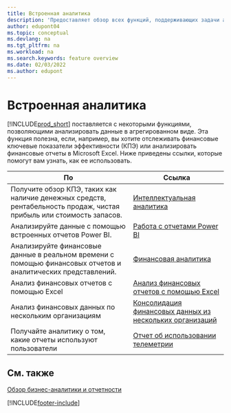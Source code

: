 ```yaml
---
title: Встроенная аналитика
description: 'Предоставляет обзор всех функций, поддерживающих задачи аналитики в продукте Business Central.'
author: edupont04
ms.topic: conceptual
ms.devlang: na
ms.tgt_pltfrm: na
ms.workload: na
ms.search.keywords: feature overview
ms.date: 02/03/2022
ms.author: edupont
---
```

# <a name="built-in-analytics"></a>Встроенная аналитика

[!INCLUDE[prod_short](includes/prod_short.md)] поставляется с некоторыми функциями, позволяющими анализировать данные в агрегированном виде. Эта функция полезна, если, например, вы хотите отслеживать финансовые ключевые показатели эффективности (КПЭ) или анализировать финансовые отчеты в Microsoft Excel. Ниже приведены ссылки, которые помогут вам узнать, как ее использовать.

| По | Ссылка |
| --- | --- |
|Получите обзор КПЭ, таких как наличие денежных средств, рентабельность продаж, чистая прибыль или стоимость запасов. | [Интеллектуальная аналитика](about-intelligent-cloud.md) |
|Анализируйте данные с помощью встроенных отчетов Power BI. | [Работа с отчетами Power BI](across-working-with-powerbi.md) |
|Анализируйте финансовые данные в реальном времени с помощью финансовых отчетов и аналитических представлений.| [Финансовая аналитика](bi.md) |
|Анализ финансовых отчетов с помощью Excel | [Анализ финансовых отчетов с помощью Excel](finance-analyze-excel.md) |
|Анализ финансовых данных по нескольким организациям | [Консолидация финансовых данных из нескольких организаций](finance-consolidated-company-reporting.md) |
|Получайте аналитику о том, какие отчеты используют пользователи| [Отчет об использовании телеметрии](/dynamics365/business-central/dev-itpro/administration/telemetry-reports-trace)|

## <a name="see-also"></a>См. также

[Обзор бизнес-аналитики и отчетности](reports-use-reports.md)

[!INCLUDE[footer-include](includes/footer-banner.md)]

